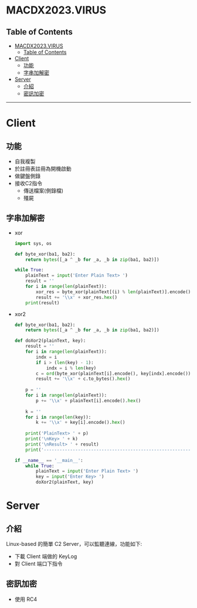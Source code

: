 # MACDX2023.VIRUS
## Table of Contents
- [MACDX2023.VIRUS](#macdx2023virus)
    - [Table of Contents](#table-of-contents)
- [Client](#client)
    - [功能](#功能)
    - [字串加解密](#字串加解密)
- [Server](#server)
    - [介紹](#介紹)
    - [密訊加密](#密訊加密)
---
# Client
## 功能
- 自我複製
-  於註冊表註冊為開機啟動
- 做鍵盤側錄
- 接收C2指令
    - 傳送檔案(側錄檔)
    - 殭屍
## 字串加解密
- xor </br>
    ```python
    import sys, os

    def byte_xor(ba1, ba2):
        return bytes([_a ^ _b for _a, _b in zip(ba1, ba2)])

    while True:
        plainText = input('Enter Plain Text> ')
        result = ''
        for i in range(len(plainText)):
            xor_res = byte_xor(plainText[(i) % len(plainText)].encode(), chr(i).encode())
            result += '\\x' + xor_res.hex()
        print(result)
    ```
- xor2 </br>
    ```python
    def byte_xor(ba1, ba2):
        return bytes([_a ^ _b for _a, _b in zip(ba1, ba2)])

    def doXor2(plainText, key):
        result = ''
        for i in range(len(plainText)):
            indx = i
            if i > (len(key) - 1):
                indx = i % len(key)
            c = ord(byte_xor(plainText[i].encode(), key[indx].encode())) + 1
            result += '\\x' + c.to_bytes().hex() 
        
        p = ''
        for i in range(len(plainText)):
            p += '\\x' + plainText[i].encode().hex()
            
        k = ''
        for i in range(len(key)):
            k += '\\x' + key[i].encode().hex()
        
        print('PlainText> ' + p)
        print('\nKey> ' + k)
        print('\nResult> ' + result)
        print('---------------------------------------------------------')

    if __name__ == '__main__':
        while True:
            plainText = input('Enter Plain Text> ')
            key = input('Enter Key> ')
            doXor2(plainText, key)
    ```

# Server
## 介紹
Linux-based 的簡單 C2 Server，可以監聽連線，功能如下: </br>
- 下載 Client 端做的 KeyLog
- 對 Client 端口下指令
## 密訊加密
- 使用 RC4